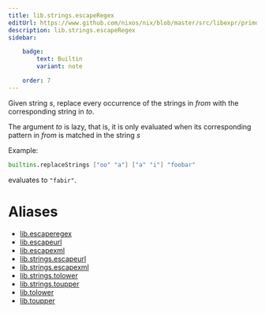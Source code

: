 ```yaml
---
title: lib.strings.escapeRegex
editUrl: https://www.github.com/nixos/nix/blob/master/src/libexpr/primops.cc
description: lib.strings.escapeRegex
sidebar:

    badge:
        text: Builtin
        variant: note

    order: 7
---
```


Given string *s*, replace every occurrence of the strings in *from*
with the corresponding string in *to*.

The argument *to* is lazy, that is, it is only evaluated when its corresponding pattern in *from* is matched in the string *s*

Example:

```nix
builtins.replaceStrings ["oo" "a"] ["a" "i"] "foobar"
```

evaluates to `"fabir"`.


# Aliases

- [lib.escaperegex](/nix-doc-comments/reference/lib/lib-escaperegex)
- [lib.escapeurl](/nix-doc-comments/reference/lib/lib-escapeurl)
- [lib.escapexml](/nix-doc-comments/reference/lib/lib-escapexml)
- [lib.strings.escapeurl](/nix-doc-comments/reference/lib/strings/lib-strings-escapeurl)
- [lib.strings.escapexml](/nix-doc-comments/reference/lib/strings/lib-strings-escapexml)
- [lib.strings.tolower](/nix-doc-comments/reference/lib/strings/lib-strings-tolower)
- [lib.strings.toupper](/nix-doc-comments/reference/lib/strings/lib-strings-toupper)
- [lib.tolower](/nix-doc-comments/reference/lib/lib-tolower)
- [lib.toupper](/nix-doc-comments/reference/lib/lib-toupper)



